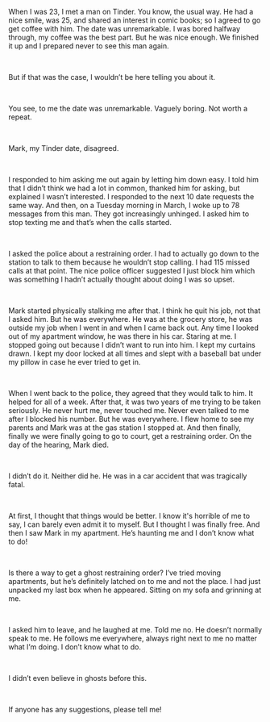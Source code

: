  When I was 23, I met a man on Tinder. You know, the usual way. He had a nice smile, was 25, and shared an interest in comic books; so I agreed to go get coffee with him. The date was unremarkable. I was bored halfway through, my coffee was the best part. But he was nice enough. We finished it up and I prepared never to see this man again.

&#x200B;

But if that was the case, I wouldn’t be here telling you about it. 

&#x200B;

You see, to me the date was unremarkable. Vaguely boring. Not worth a repeat. 

&#x200B;

Mark, my Tinder date, disagreed. 

&#x200B;

I responded to him asking me out again by letting him down easy. I told him that I didn’t think we had a lot in common, thanked him for asking, but explained I wasn’t interested. I responded to the next 10 date requests the same way. And then, on a Tuesday morning in March, I woke up to 78 messages from this man. They got increasingly unhinged. I asked him to stop texting me and that’s when the calls started. 

&#x200B;

I asked the police about a restraining order. I had to actually go down to the station to talk to them because he wouldn’t stop calling. I had 115 missed calls at that point. The nice police officer suggested I just block him which was something I hadn’t actually thought about doing I was so upset.

&#x200B;

Mark started physically stalking me after that. I think he quit his job, not that I asked him. But he was everywhere. He was at the grocery store, he was outside my job when I went in and when I came back out. Any time I looked out of my apartment window, he was there in his car. Staring at me. I stopped going out because I didn’t want to run into him. I kept my curtains drawn. I kept my door locked at all times and slept with a baseball bat under my pillow in case he ever tried to get in. 

&#x200B;

When I went back to the police, they agreed that they would talk to him. It helped for all of a week. After that, it was two years of me trying to be taken seriously. He never hurt me, never touched me. Never even talked to me after I blocked his number. But he was everywhere. I flew home to see my parents and Mark was at the gas station I stopped at. And then finally, finally we were finally going to go to court, get a restraining order. On the day of the hearing, Mark died. 

&#x200B;

I didn’t do it. Neither did he. He was in a car accident that was tragically fatal. 

&#x200B;

At first, I thought that things would be better. I know it's horrible of me to say, I can barely even admit it to myself. But I thought I was finally free. And then I saw Mark in my apartment. He’s haunting me and I don’t know what to do! 

&#x200B;

Is there a way to get a ghost restraining order? I’ve tried moving apartments, but he’s definitely latched on to me and not the place. I had just unpacked my last box when he appeared. Sitting on my sofa and grinning at me. 

&#x200B;

I asked him to leave, and he laughed at me. Told me no. He doesn’t normally speak to me. He follows me everywhere, always right next to me no matter what I’m doing. I don’t know what to do. 

&#x200B;

I didn’t even believe in ghosts before this. 

&#x200B;

If anyone has any suggestions, please tell me!
